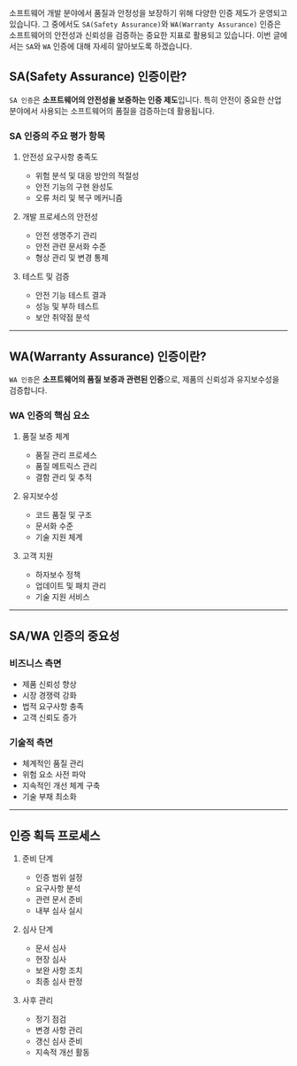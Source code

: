 소프트웨어 개발 분야에서 품질과 안정성을 보장하기 위해 다양한 인증 제도가 운영되고 있습니다. 그 중에서도 `SA(Safety Assurance)`와 `WA(Warranty Assurance)` 인증은 소프트웨어의 안전성과 신뢰성을 검증하는 중요한 지표로 활용되고 있습니다. 이번 글에서는 `SA`와 `WA` 인증에 대해 자세히 알아보도록 하겠습니다.

## SA(Safety Assurance) 인증이란?

`SA 인증`은 **소프트웨어의 안전성을 보증하는 인증 제도**입니다. 특히 안전이 중요한 산업 분야에서 사용되는 소프트웨어의 품질을 검증하는데 활용됩니다.

### SA 인증의 주요 평가 항목

1. 안전성 요구사항 충족도
   - 위험 분석 및 대응 방안의 적절성
   - 안전 기능의 구현 완성도
   - 오류 처리 및 복구 메커니즘

2. 개발 프로세스의 안전성
   - 안전 생명주기 관리
   - 안전 관련 문서화 수준
   - 형상 관리 및 변경 통제

3. 테스트 및 검증
   - 안전 기능 테스트 결과
   - 성능 및 부하 테스트
   - 보안 취약점 분석
---
## WA(Warranty Assurance) 인증이란?

`WA 인증`은 **소프트웨어의 품질 보증과 관련된 인증**으로, 제품의 신뢰성과 유지보수성을 검증합니다.

### WA 인증의 핵심 요소

1. 품질 보증 체계
   - 품질 관리 프로세스
   - 품질 메트릭스 관리
   - 결함 관리 및 추적

2. 유지보수성
   - 코드 품질 및 구조
   - 문서화 수준
   - 기술 지원 체계

3. 고객 지원
   - 하자보수 정책
   - 업데이트 및 패치 관리
   - 기술 지원 서비스

---
## SA/WA 인증의 중요성

### 비즈니스 측면
- 제품 신뢰성 향상
- 시장 경쟁력 강화
- 법적 요구사항 충족
- 고객 신뢰도 증가

### 기술적 측면
- 체계적인 품질 관리
- 위험 요소 사전 파악
- 지속적인 개선 체계 구축
- 기술 부채 최소화
---
## 인증 획득 프로세스

1. 준비 단계
   - 인증 범위 설정
   - 요구사항 분석
   - 관련 문서 준비
   - 내부 심사 실시

2. 심사 단계
   - 문서 심사
   - 현장 심사
   - 보완 사항 조치
   - 최종 심사 판정

3. 사후 관리
   - 정기 점검
   - 변경 사항 관리
   - 갱신 심사 준비
   - 지속적 개선 활동



